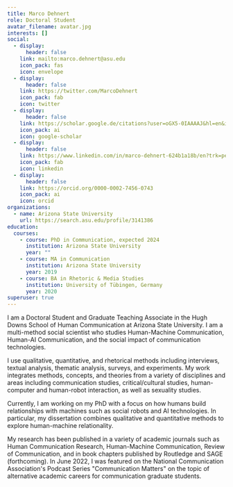 ```yaml
---
title: Marco Dehnert
role: Doctoral Student
avatar_filename: avatar.jpg
interests: []
social:
  - display:
      header: false
    link: mailto:marco.dehnert@asu.edu
    icon_pack: fas
    icon: envelope
  - display:
      header: false
    link: https://twitter.com/MarcoDehnert
    icon_pack: fab
    icon: twitter
  - display:
      header: false
    link: https://scholar.google.de/citations?user=oGX5-0IAAAAJ&hl=en&inst=1960582506653781529&oi=ao
    icon_pack: ai
    icon: google-scholar
  - display:
      header: false
    link: https://www.linkedin.com/in/marco-dehnert-624b1a18b/en?trk=people-guest_people_search-card
    icon_pack: fab
    icon: linkedin
  - display:
      header: false
    link: https://orcid.org/0000-0002-7456-0743
    icon_pack: ai
    icon: orcid
organizations:
  - name: Arizona State University
    url: https://search.asu.edu/profile/3141386
education:
  courses:
    - course: PhD in Communication, expected 2024
      institution: Arizona State University
      year: ""
    - course: MA in Communication
      institution: Arizona State University
      year: 2019
    - course: BA in Rhetoric & Media Studies
      institution: University of Tübingen, Germany
      year: 2020
superuser: true
---
```

I am a Doctoral Student and Graduate Teaching Associate in the Hugh Downs School of Human Communication at Arizona State University. I am a multi-method social scientist who studies Human-Machine Communication, Human-AI Communication, and the social impact of communication technologies. 

I use qualitative, quantitative, and rhetorical methods including interviews, textual analysis, thematic analysis, surveys, and experiments. My work integrates methods, concepts, and theories from a variety of disciplines and areas including communication studies, critical/cultural studies, human-computer and human-robot interaction, as well as sexuality studies. 

Currently, I am working on my PhD with a focus on how humans build relationships with machines such as social robots and AI technologies. In particular, my dissertation combines qualitative and quantitative methods to explore human-machine relationality. 

My research has been published in a variety of academic journals such as Human Communication Research, Human-Machine Communication, Review of Communication, and in book chapters published by Routledge and SAGE (forthcoming). In June 2022, I was featured on the National Communication Association's Podcast Series "Communication Matters" on the topic of alternative academic careers for communication graduate students.
